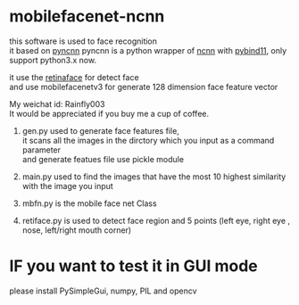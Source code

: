 # mobilefacenet-ncnn
this software is used to face recognition   
it based on [pyncnn](https://github.com/caishanli/pyncnn)
pyncnn is a python wrapper of [ncnn](https://github.com/Tencent/ncnn) with [pybind11](https://github.com/pybind/pybind11), only support python3.x now.   



it use the [retinaface](https://github.com/deepinsight/insightface/tree/master/RetinaFace) for detect face   
and use mobilefacenetv3 for generate 128 dimension face feature vector 

My weichat id: Rainfly003   
It would be appreciated if you buy me a cup of coffee.

1. gen.py used to generate face features file,   
it scans all the images in the dirctory which you input as a command parameter   
and generate featues file use pickle module

2. main.py used to find the images that have the most 10 highest similarity  with the image you input  

3. mbfn.py is the mobile face net Class

4. retiface.py is used to detect face region and 5 points (left eye, right eye , nose, left/right mouth corner)  


# IF you want to test it  in GUI mode   

please install PySimpleGui, numpy,  PIL and opencv

